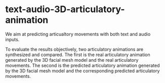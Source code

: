 # text-audio-3D-articulatory-animation

We aim at predicting articualtory movements with both text and audio inputs. 

To evaluate the results objectively, two articulatory animations are synthesized and compared. The first is the real articulatory animation generated by the 3D facial mesh model and the real articulatory movements. The second is the predicted articulatory animation generated by the 3D facial mesh model and the corresponding predicted articulatory movements.


